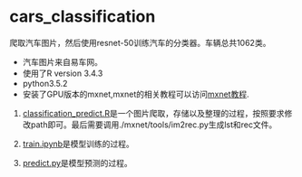 # cars_classification
爬取汽车图片，然后使用resnet-50训练汽车的分类器。车辆总共1062类。
- 汽车图片来自易车网。
- 使用了R version 3.4.3
- python3.5.2
- 安装了GPU版本的mxnet,mxnet的相关教程可以访问[mxnet教程](http://zh.gluon.ai/chapter_preface/index.html).

1. [classification_predict.R](https://github.com/linxiaoming1993/cars_classification/blob/master/classification_predict.R)是一个图片爬取，存储以及整理的过程，按照要求修改path即可。最后需要调用./mxnet/tools/im2rec.py生成lst和rec文件。

2. [train.ipynb]()是模型训练的过程。

3. [predict.py](https://github.com/linxiaoming1993/cars_classification/blob/master/predict.py)是模型预测的过程。
